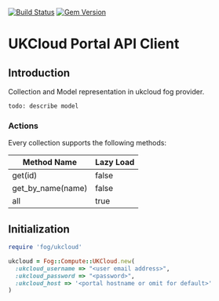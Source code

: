 [![Build Status](https://travis-ci.org/UKCloud/fog-ukcloud.svg?branch=master)](https://travis-ci.org/UKCloud/fog-ukcloud)
[![Gem Version](https://badge.fury.io/rb/fog-ukcloud.svg)](http://badge.fury.io/rb/fog-ukcloud)


# UKCloud Portal API Client

## Introduction

Collection and Model representation in ukcloud fog provider.

```no-highlight
todo: describe model
```

### Actions

Every collection supports the following methods:

Method Name       | Lazy Load
----------------- | ---------
get(id)           | false
get_by_name(name) | false
all               | true

## Initialization

```ruby
require 'fog/ukcloud'

ukcloud = Fog::Compute::UKCloud.new(
  :ukcloud_username => "<user email address>",
  :ukcloud_password => "<password>",
  :ukcloud_host => '<portal hostname or omit for default>'
)
```



